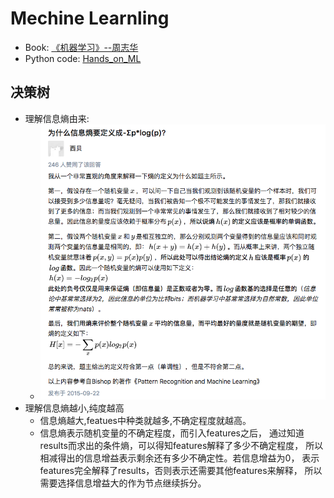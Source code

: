 # Mechine Learnling

- Book:  [《机器学习》--周志华](https://book.douban.com/subject/26708119/?from=tag)
- Python code: [Hands_on_ML](https://github.com/Chandlercjy/Hands_on_ML)

## 决策树

- 理解信息熵由来:
    - ![picture](what/Mechine_Learning_1.png)
- 理解信息熵越小,纯度越高
    - 信息熵越大,featues中种类就越多,不确定程度就越高。
    - 信息熵表示随机变量的不确定程度，而引入features之后，
    通过知道results而求出的条件熵，可以得知features解释了多少不确定程度，
    所以相减得出的信息增益表示剩余还有多少不确定性。若信息增益为0，
    表示features完全解释了results，否则表示还需要其他features来解释，
    所以需要选择信息增益大的作为节点继续拆分。

